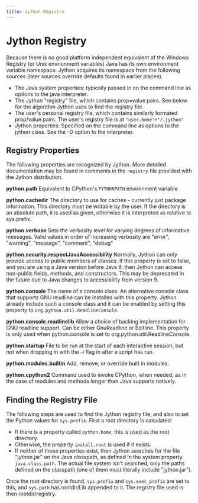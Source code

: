 ```yaml
---
title: Jython Registry
---
```


# Jython Registry

Because there is no good platform independent equivalent of the Windows Registry (or Unix envrionment variables) Java has its own environment variable namespace. Jython acquires its namespace from the following sources (later sources override defaults found in earlier places).

 - The Java system properties: typically passed in on the command line as options to the java interpreter.
 - The Jython "registry" file, which contains prop=value pairs. See below for the algorithm Jython uses to find the registry file.
 - The user's personal registry file, which contains similarly formated prop/value pairs. The user's registry file is at `"user.home"+"/.jython"`
 - Jython properties: Specified on the command line as options to the jython class. See the -D option to the interpreter.

## Registry Properties

The following properties are recognized by Jython. More detailed documentation may be found in comments in the `registry` file provided with the Jython distribution. 

**python.path**
Equivalent to CPython's `PYTHONPATH` environment variable

**python.cachedir**
The directory to use for caches - currently just package information. This directory must be writable by the user. If the directory is an absolute path, it is used as given, otherwise it is interpreted as relative to sys.prefix.

**python.verbose**
Sets the verbosity level for varying degrees of informative messages. Valid values in order of increasing verbosity are "error", "warning", "message", "comment", "debug"

**python.security.respectJavaAccessibility**
Normally, Jython can only provide access to public members of classes. If this property is set to false, and you are using a Java version before Java 9, then Jython can access non-public fields, methods, and constructors. This may be deprecated in the future due to Java changes to accessibility from version 9.

**python.console**
The name of a console class. An alternative console class that supports GNU readline can be installed with this property. Jython already include such a console class and it can be enabled by setting this property to `org.python.util.ReadlineConsole`.

**python.console.readlinelib**
Allow a choice of backing implementation for GNU readline support. Can be either GnuReadline or Editline. This property is only used when python.console is set to org.python.util.ReadlineConsole.

**python.startup**
File to be run at the start of each interactive session, but not when dropping in with the -i flag in after a script has run.

**python.modules.builtin**
Add, remove, or override built in modules.

**python.cpython2**
Command used to invoke CPython, when needed, as in the case of modules and methods longer than Java supports natively.




## Finding the Registry File

The following steps are used to find the Jython registry file, and also to set the Python values for `sys.prefix`. First a root directory is calculated:

 - If there is a property called `python.home`, this is used as the root directory.
 - Otherwise, the property `install.root` is used if it exists.
 - If neither of those properties exist, then Jython searches for the file "jython.jar" on the Java classpath, as defined in the system property `java.class.path`. The actual file system isn't searched, only the paths defined on the classpath (one of them must literally include "jython.jar").

Once the root directory is found, `sys.prefix` and `sys.exec_prefix` are set to this, and `sys.path` has rootdir/Lib appended to it. The registry file used is then rootdir/registry.

